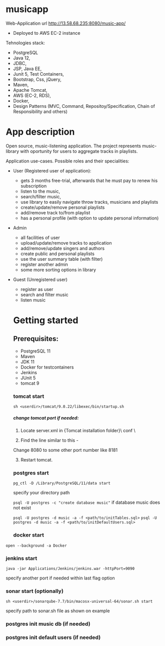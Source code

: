 # musicapp
Web-Application url http://13.58.68.235:8080/music-app/ 
 - Deployed to AWS EC-2 instance

Tehnologies stack:
  - PostgreSQL
  - Java 12,
  - JDBC,
  - JSP, Java EE, 
  - Junit 5, Test Containers, 
  - Bootstrap, Css, jQuery,
  - Maven, 
  - Apache Tomcat, 
  - AWS (EC-2, RDS), 
  - Docker, 
  - Design Patterns (MVC, Command, Repositoy/Specification, Chain of Responsibility and others)
  
# App description
Open source, music-listening application.
The project represents music-library with oportunity for users to aggregate tracks in playlists. 

Application use-cases.
Possible roles and their specialities:

- User (Registered user of application): 
  - gets 3 months free-trial, afterwards that he must pay to renew his subscription
  - listen to the music,
  - search/filter music,
  - use library to easily navigate throw tracks, musicians and playlists 
  - create/update/remove personal playlists
  - add/remove track to/from playlist
  - has a personal profile (with option to update personal information)
 
- Admin 
  - all facilities of user
  - upload/update/remove tracks to application
  - add/remove/update singers and authors
  - create public and personal playlists
  - use the user summary table (with filter)
  - register another admin
  - some more sorting options in library
  
- Guest (Unregistered user)
  - register as user
  - search and filter music
  - listen music
  
  
  # Getting started
  
  ## Prerequisites:
  - PostgreSQL 11
  - Maven
  - JDK 11
  - Docker for testcontainers
  - Jenkins
  - JUnit 5
  - tomcat 9
  
  ### tomcat start 
  `sh <userdir>/tomcat/9.0.22/libexec/bin/startup.sh`
  
  ##### change tomcat port if needed:
  1) Locate server.xml in {Tomcat installation folder}\ conf \
  
  2) Find the line similar to this -
  
  <Connector port="8080" protocol="HTTP/1.1" 
             connectionTimeout="20000" 
             redirectPort="8443" />
  Change 8080 to some other port number like 8181
  
  3) Restart tomcat.
  
  ### postgres start
  `pg_ctl -D /Library/PostgreSQL/11/data start`
  
  specify your directory path
  
  `psql -U postgres -c "create database music"`
  if database music does not exist
  
  `psql -U postgres -d music -a -f <path/to/initTables.sql>`
  `psql -U postgres -d music -a -f <path/to/initDefaultUsers.sql>`
  
  ### docker start
  
 `open --background -a Docker`
  
  ### jenkins start
  `java -jar Applications/Jenkins/jenkins.war -httpPort=9090`
  
  specify another port if needed within last flag option
  
  ### sonar start (optionally)
  `sh <userdir>/sonarqube-7.7/bin/macosx-universal-64/sonar.sh start`
  
  specify path to sonar.sh file as shown on example
  
  ### postgres init music db (if needed)
  
  ### postgres init default users (if needed)
  
  
